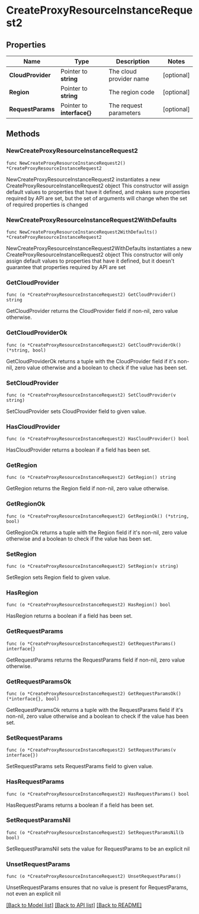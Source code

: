 # CreateProxyResourceInstanceRequest2

## Properties

Name | Type | Description | Notes
------------ | ------------- | ------------- | -------------
**CloudProvider** | Pointer to **string** | The cloud provider name | [optional] 
**Region** | Pointer to **string** | The region code | [optional] 
**RequestParams** | Pointer to **interface{}** | The request parameters | [optional] 

## Methods

### NewCreateProxyResourceInstanceRequest2

`func NewCreateProxyResourceInstanceRequest2() *CreateProxyResourceInstanceRequest2`

NewCreateProxyResourceInstanceRequest2 instantiates a new CreateProxyResourceInstanceRequest2 object
This constructor will assign default values to properties that have it defined,
and makes sure properties required by API are set, but the set of arguments
will change when the set of required properties is changed

### NewCreateProxyResourceInstanceRequest2WithDefaults

`func NewCreateProxyResourceInstanceRequest2WithDefaults() *CreateProxyResourceInstanceRequest2`

NewCreateProxyResourceInstanceRequest2WithDefaults instantiates a new CreateProxyResourceInstanceRequest2 object
This constructor will only assign default values to properties that have it defined,
but it doesn't guarantee that properties required by API are set

### GetCloudProvider

`func (o *CreateProxyResourceInstanceRequest2) GetCloudProvider() string`

GetCloudProvider returns the CloudProvider field if non-nil, zero value otherwise.

### GetCloudProviderOk

`func (o *CreateProxyResourceInstanceRequest2) GetCloudProviderOk() (*string, bool)`

GetCloudProviderOk returns a tuple with the CloudProvider field if it's non-nil, zero value otherwise
and a boolean to check if the value has been set.

### SetCloudProvider

`func (o *CreateProxyResourceInstanceRequest2) SetCloudProvider(v string)`

SetCloudProvider sets CloudProvider field to given value.

### HasCloudProvider

`func (o *CreateProxyResourceInstanceRequest2) HasCloudProvider() bool`

HasCloudProvider returns a boolean if a field has been set.

### GetRegion

`func (o *CreateProxyResourceInstanceRequest2) GetRegion() string`

GetRegion returns the Region field if non-nil, zero value otherwise.

### GetRegionOk

`func (o *CreateProxyResourceInstanceRequest2) GetRegionOk() (*string, bool)`

GetRegionOk returns a tuple with the Region field if it's non-nil, zero value otherwise
and a boolean to check if the value has been set.

### SetRegion

`func (o *CreateProxyResourceInstanceRequest2) SetRegion(v string)`

SetRegion sets Region field to given value.

### HasRegion

`func (o *CreateProxyResourceInstanceRequest2) HasRegion() bool`

HasRegion returns a boolean if a field has been set.

### GetRequestParams

`func (o *CreateProxyResourceInstanceRequest2) GetRequestParams() interface{}`

GetRequestParams returns the RequestParams field if non-nil, zero value otherwise.

### GetRequestParamsOk

`func (o *CreateProxyResourceInstanceRequest2) GetRequestParamsOk() (*interface{}, bool)`

GetRequestParamsOk returns a tuple with the RequestParams field if it's non-nil, zero value otherwise
and a boolean to check if the value has been set.

### SetRequestParams

`func (o *CreateProxyResourceInstanceRequest2) SetRequestParams(v interface{})`

SetRequestParams sets RequestParams field to given value.

### HasRequestParams

`func (o *CreateProxyResourceInstanceRequest2) HasRequestParams() bool`

HasRequestParams returns a boolean if a field has been set.

### SetRequestParamsNil

`func (o *CreateProxyResourceInstanceRequest2) SetRequestParamsNil(b bool)`

 SetRequestParamsNil sets the value for RequestParams to be an explicit nil

### UnsetRequestParams
`func (o *CreateProxyResourceInstanceRequest2) UnsetRequestParams()`

UnsetRequestParams ensures that no value is present for RequestParams, not even an explicit nil

[[Back to Model list]](../README.md#documentation-for-models) [[Back to API list]](../README.md#documentation-for-api-endpoints) [[Back to README]](../README.md)


